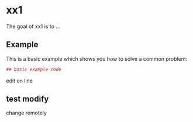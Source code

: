 # xx1

The goal of xx1 is to ...

## Example

This is a basic example which shows you how to solve a common problem:

``` r
## basic example code
```
edit on line

## test modify
change remotely

